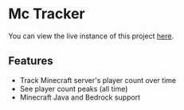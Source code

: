 # Mc Tracker

You can view the live instance of this project [here](https://mc-tracker.fascinated.cc).

## Features

- Track Minecraft server's player count over time
- See player count peaks (all time)
- Minecraft Java and Bedrock support
